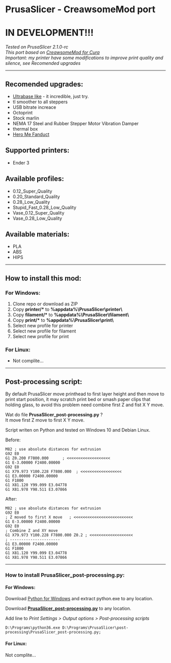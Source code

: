 # PrusaSlicer - CreawsomeMod port

# IN DEVELOPMENT!!!

*Tested on PrusaSlicer 2.1.0-rc*   
*This port based on [CreawsomeMod for Cura](https://github.com/trouch/CreawsomeMod)*     
*Important: my printer have some modifications to improve print quality and silence, see Recomended upgrades*   

---

## Recomended upgrades:
  * [Ultrabase like](https://www.creality3d.shop/collections/accessories/products/upgrade-silicon-carbon-ender-3-build-surface-tempered-glass-plate-with-special-chemical-coating-235x235x3mm-for-mk2-mk3-hot-bed) - it incredible, just try.
  * tl smoother to all steppers
  * USB bitrate increace
  * Octoprint
  * Stock marlin 
  * NEMA 17 Steel and Rubber Stepper Motor Vibration Damper
  * thermal box
  * [Hero Me Fanduct](https://www.thingiverse.com/thing:3092044)

## Supported printers:
  * Ender 3   

## Available profiles:
  * 0.12_Super_Quality   
  * 0.20_Standard_Quality   
  * 0.28_Low_Quality   
  * Stupid_Fast_0.28_Low_Quality   
  * Vase_0.12_Super_Quality   
  * Vase_0.28_Low_Quality   
  
## Available materials:
  * PLA   
  * ABS    
  * HIPS   
---

## How to install this mod:
### For Windows:
  1. Clone repo or download as ZIP
  2. Copy **printer/\*** to **%appdata%\PrusaSlicer\printer\\**
  3. Copy **filament/\*** to **%appdata%\PrusaSlicer\filament\\**   
  4. Copy **print/\*** to **%appdata%\PrusaSlicer\print\\**   
  5. Select new profile for printer 
  6. Select new profile for filament   
  7. Select new profile for print 
  

### For Linux:
  * Not complite...

---

## Post-processing script:      
By default PrusaSlicer move printhead to first layer height and then move to print start position,
it may scratch print bed or smash paper clips that holding glass, to avoid this problem need combine
first Z and fist X Y move.

Wat do file **PrusaSlicer_post-processing.py** ?    
It move first Z move to first X Y move.   

Script writen on Python and tested on Windows 10 and Debian Linux.

Before:
```gcode
M82 ; use absolute distances for extrusion
G92 E0
G1 Z0.200 F7800.000      ; <<<<<<<<<<<<<<<<<<<   
G1 E-3.00000 F2400.00000
G92 E0
G1 X79.973 Y100.228 F7800.000  ; <<<<<<<<<<<<<<<<<<
G1 E3.00000 F2400.00000
G1 F1800
G1 X81.120 Y99.099 E3.04778
G1 X81.978 Y98.511 E3.07866
```

After:
```gcode
M82 ; use absolute distances for extrusion
G92 E0
; Z moved to first X move   ; <<<<<<<<<<<<<<<<<<<<<<<<<<
G1 E-3.00000 F2400.00000
G92 E0
; Combine Z and XY move
G1 X79.973 Y100.228 F7800.000 Z0.2 ; <<<<<<<<<<<<<<<<<<<
; ----------------------
G1 E3.00000 F2400.00000
G1 F1800
G1 X81.120 Y99.099 E3.04778
G1 X81.978 Y98.511 E3.07866
```

---

### How to install **PrusaSlicer_post-processing.py**:
#### For Windows:   
Download [Python for Windows](https://www.python.org/ftp/python/3.6.1/python-3.6.1-embed-win32.zip) 
and extract python.exe to any location.   

Download [**PrusaSlicer_post-processing.py**](https://github.com/McPcholkin/PrusaSlicer-CreawsomeMod/raw/master/post-processing/PrusaSlicer_post-processing.py) to any location.   

Add line to *Print Settings > Output options > Post-processing scripts*
```
D:\Programs\python36.exe D:\Programs\PrusaSlicer\post-processing\PrusaSlicer_post-processing.py;
```
#### For Linux:   
Not complite...